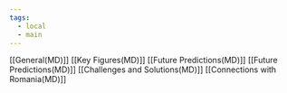 ```yaml
---
tags:
  - local
  - main
---
```

[[General(MD)]]
[[Key Figures(MD)]]
[[Future Predictions(MD)]]
[[Future Predictions(MD)]]
[[Challenges and Solutions(MD)]]
[[Connections with Romania(MD)]]
